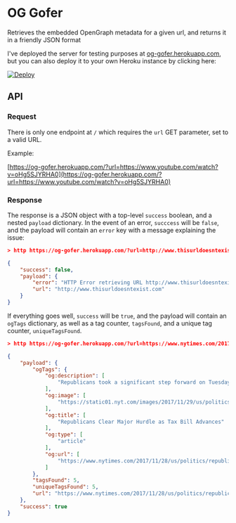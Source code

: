 # OG Gofer
Retrieves the embedded OpenGraph metadata for a given url, and returns it in a friendly JSON format

I've deployed the server for testing purposes at [og-gofer.herokuapp.com](https://og-gofer.herokuapp.com/), but you can also deploy it to your own Heroku instance by clicking here:

[![Deploy](https://www.herokucdn.com/deploy/button.svg)](https://heroku.com/deploy)

## API
### Request
There is only one endpoint at `/` which requires the `url` GET parameter, set to a valid URL.

Example:

[https://og-gofer.herokuapp.com/?url=https://www.youtube.com/watch?v=oHg5SJYRHA0](https://og-gofer.herokuapp.com/?url=https://www.youtube.com/watch?v=oHg5SJYRHA0)
### Response
The response is a JSON object with a top-level `success` boolean, and a nested `payload` dictionary. In the event of an error, `succcess` will be `false`, and the payload will contain an `error` key with a message explaining the issue:
``` json
> http https://og-gofer.herokuapp.com/?url=http://www.thisurldoesntexist.com

{
    "success": false,
    "payload": {
        "error": "HTTP Error retrieving URL http://www.thisurldoesntexist.com (Get http://www.thisurldoesntexist.com: dial tcp: lookup www.thisurldoesntexist.com on 172.16.0.23:53: no such host)",
        "url": "http://www.thisurldoesntexist.com"
    }
}
```

If everything goes well, `success` will be `true`, and the payload will contain an `ogTags` dictionary, as well as a tag counter,  `tagsFound`, and a unique tag counter, `uniqueTagsFound`.

```json
> http https://og-gofer.herokuapp.com/?url=https://www.nytimes.com/2017/11/28/us/politics/republicans-tax-bill-senate.html

{
    "payload": {
        "ogTags": {
            "og:description": [
                "Republicans took a significant step forward on Tuesday when a key panel passed the $1.5 trillion tax cut, clearing the way for a full Senate vote later in the week."
            ],
            "og:image": [
                "https://static01.nyt.com/images/2017/11/29/us/politics/29dc-tax5/29dc-tax5-facebookJumbo.jpg"
            ],
            "og:title": [
                "Republicans Clear Major Hurdle as Tax Bill Advances"
            ],
            "og:type": [
                "article"
            ],
            "og:url": [
                "https://www.nytimes.com/2017/11/28/us/politics/republicans-tax-bill-senate.html"
            ]
        },
        "tagsFound": 5,
        "uniqueTagsFound": 5,
        "url": "https://www.nytimes.com/2017/11/28/us/politics/republicans-tax-bill-senate.html"
    },
    "success": true
}
```
